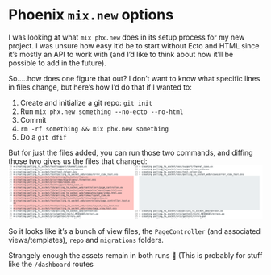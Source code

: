 # Phoenix `mix.new` options

I was looking at what `mix phx.new` does in its setup process for my new project. I was unsure how easy it’d be to start without Ecto and HTML since it’s mostly an API to work with (and I’d like to think about how it’ll be possible to add in the future).

So…..how does one figure that out? I don’t want to know what specific lines in files change, but here’s how I’d do that if I wanted to:
1. Create and initialize a git repo: `git init`
2. Run `mix phx.new something --no-ecto --no-html`
3. Commit
4. `rm -rf something && mix phx.new something`
5. Do a `git dfif`

But for just the files added, you can run those two commands, and diffing those two gives us the files that changed:  
 ![](assets/DraggedImage.png)

So it looks like it’s a bunch of view files, the `PageController` (and associated views/templates), `repo` and `migrations` folders.


Strangely enough the assets remain in both runs 🤔 (This is probably for stuff like the `/dashboard` routes